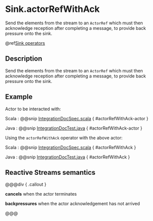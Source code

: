 # Sink.actorRefWithAck

Send the elements from the stream to an `ActorRef` which must then acknowledge reception after completing a message, to provide back pressure onto the sink.

@ref[Sink operators](../index.md#sink-operators)

## Description

Send the elements from the stream to an `ActorRef` which must then acknowledge reception after completing a message,
to provide back pressure onto the sink.

## Example

Actor to be interacted with: 

Scala
:   @@snip [IntegrationDocSpec.scala](/akka-docs/src/test/scala/docs/stream/IntegrationDocSpec.scala) { #actorRefWithAck-actor }

Java
:   @@snip [IntegrationDocTest.java](/akka-docs/src/test/java/jdocs/stream/IntegrationDocTest.java) { #actorRefWithAck-actor }

Using the `actorRefWithAck` operator with the above actor:

Scala
:   @@snip [IntegrationDocSpec.scala](/akka-docs/src/test/scala/docs/stream/IntegrationDocSpec.scala) { #actorRefWithAck }

Java
:   @@snip [IntegrationDocTest.java](/akka-docs/src/test/java/jdocs/stream/IntegrationDocTest.java) { #actorRefWithAck }

## Reactive Streams semantics 

@@@div { .callout }

**cancels** when the actor terminates

**backpressures** when the actor acknowledgement has not arrived

@@@

